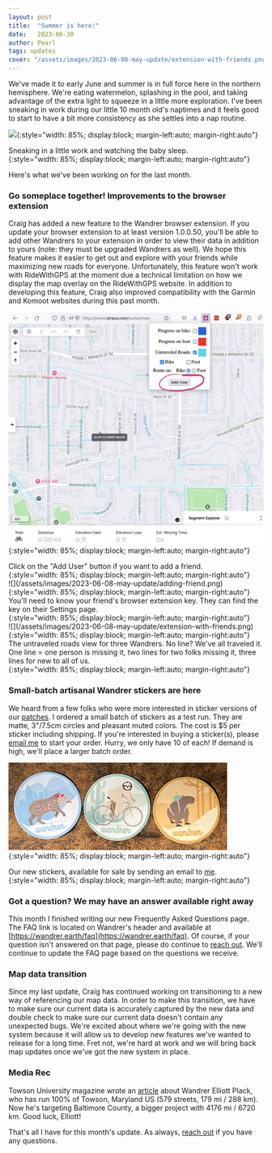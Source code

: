 ```yaml
---
layout: post
title:  "Summer is here!"
date:   2023-06-30  
author: Pearl
tags: updates
cover: "/assets/images/2023-06-08-may-update/extension-with-friends.png"
---
```


We've made it to early June and summer is in full force here in the northern hemisphere. We're eating watermelon, splashing in the pool, and taking advantage of the extra light to squeeze in a little more exploration. I've been sneaking in work during our little 10 month old's naptimes and it feels good to start to have a bit more consistency as she settles into a nap routine.

![](/assets/images/2023-06-08-may-update/naptime-work.png){:style="width: 85%; display:block; margin-left:auto; margin-right:auto"}
<figcaption>Sneaking in a little work and watching the baby sleep.
</figcaption>{:style="width: 85%; display:block; margin-left:auto; margin-right:auto"}

Here's what we've been working on for the last month.

### Go someplace together! Improvements to the browser extension
Craig has added a new feature to the Wandrer browser extension. If you update your browser extension to at least version 1.0.0.50, you'll be able to add other Wandrers to your extension in order to view their data in addition to yours (note: they must be upgraded Wandrers as well). We hope this feature makes it easier to get out and explore with your friends while maximizing new roads for everyone. Unfortunately, this feature won't work with RideWithGPS at the moment due a technical limitation on how we display the map overlay on the RideWithGPS website. In addition to developing this feature, Craig also improved compatibility with the Garmin and Komoot websites during this past month.

![](/assets/images/2023-06-08-may-update/lonely-extension.png){:style="width: 85%; display:block; margin-left:auto; margin-right:auto"}
<figcaption>Click on the "Add User" button if you want to add a friend.
</figcaption>{:style="width: 85%; display:block; margin-left:auto; margin-right:auto"}
<br>
![](/assets/images/2023-06-08-may-update/adding-friend.png){:style="width: 85%; display:block; margin-left:auto; margin-right:auto"}
<figcaption>You'll need to know your friend's browser extension key. They can find the key on their Settings page.
</figcaption>{:style="width: 85%; display:block; margin-left:auto; margin-right:auto"}
<br>
![](/assets/images/2023-06-08-may-update/extension-with-friends.png){:style="width: 85%; display:block; margin-left:auto; margin-right:auto"}
<figcaption>The untraveled roads view for three Wandrers. No line? We've all traveled it. One line = one person is missing it, two lines for two folks missing it, three lines for new to all of us.
</figcaption>{:style="width: 85%; display:block; margin-left:auto; margin-right:auto"}

### Small-batch artisanal Wandrer stickers are here
We heard from a few folks who were more interested in sticker versions of our [patches](https://wandrer.earth/patches). I ordered a small batch of stickers as a test run. They are matte, 3"/7.5cm circles and pleasant muted colors. The cost is $5 per sticker including shipping. If you're interested in buying a sticker(s), please [email me](mailto:pearl@wandrer.earth) to start your order. Hurry, we only have 10 of each! If demand is high, we'll place a larger batch order.

![](/assets/images/2023-06-08-may-update/stickers.png){:style="width: 85%; display:block; margin-left:auto; margin-right:auto"}
<figcaption>Our new stickers, available for sale by sending an email to <a href="mailto:pearl@wandrer.earth">me</a>.
</figcaption>{:style="width: 85%; display:block; margin-left:auto; margin-right:auto"}

### Got a question? We may have an answer available right away
This month I finished writing our new Frequently Asked Questions page. The FAQ link is located on Wandrer's header and available at [https://wandrer.earth/faq](https://wandrer.earth/faq). Of course, if your question isn't answered on that page, please do continue to [reach out](mailto:craig@wandrer.earth). We'll continue to update the FAQ page based on the questions we receive.

### Map data transition
Since my last update, Craig has continued working on transitioning to a new way of referencing our map data. In order to make this transition, we have to make sure our current data is accurately captured by the new data and double check to make sure our current data doesn't contain any unexpected bugs. We're excited about where we're going with the new system because it will allow us to develop new features we've wanted to release for a long time. Fret not, we're hard at work and we will bring back map updates once we've got the new system in place.

### Media Rec
Towson University magazine wrote an [article](https://www.towson.edu/magazine/spring-2023/running-man.html) about Wandrer Elliott Plack, who has run 100% of Towson, Maryland US (579 streets, 179 mi / 288 km). Now he's targeting Baltimore County, a bigger project with 4176 mi / 6720 km. Good luck, Elliott!

That's all I have for this month's update. As always, [reach out](mailto:pearl@wandrer.earth) if you have any questions.  
